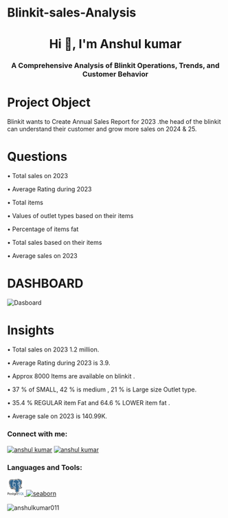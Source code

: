 # Blinkit-sales-Analysis


<h1 align="center">Hi 👋, I'm Anshul kumar</h1>
<h3 align="center">A Comprehensive Analysis of Blinkit Operations, Trends, and Customer Behavior</h3>

# Project Object

Blinkit wants to Create Annual Sales Report for 2023 .the head of the blinkit can understand their customer and grow more sales on 2024 & 25.

# Questions

• Total sales on 2023

• Average Rating during 2023

• Total items

• Values of outlet types based on their items

• Percentage of items fat

• Total sales based on their items

• Average sales on 2023


# DASHBOARD 


![Dasboard](https://github.com/user-attachments/assets/6e80e8ef-5cde-4790-85ea-e88c4ab13802)



# Insights

• Total sales on 2023 1.2 million.

• Average Rating during 2023 is 3.9.

• Approx 8000 Items are available on blinkit .

• 37 % of SMALL, 42 % is medium , 21 % is Large size Outlet type.

• 35.4 % REGULAR item Fat and 64.6 % LOWER item fat .

• Average sale on 2023 is 140.99K.


<h3 align="left">Connect with me:</h3>
<p align="left">
<a href="https://linkedin.com/in/anshul kumar" target="blank"><img align="center" src="https://raw.githubusercontent.com/rahuldkjain/github-profile-readme-generator/master/src/images/icons/Social/linked-in-alt.svg" alt="anshul kumar" height="30" width="40" /></a>
<a href="https://kaggle.com/anshul kumar" target="blank"><img align="center" src="https://raw.githubusercontent.com/rahuldkjain/github-profile-readme-generator/master/src/images/icons/Social/kaggle.svg" alt="anshul kumar" height="30" width="40" /></a>
</p>

<h3 align="left">Languages and Tools:</h3>
<p align="left"> <a href="https://www.postgresql.org" target="_blank" rel="noreferrer"> <img src="https://raw.githubusercontent.com/devicons/devicon/master/icons/postgresql/postgresql-original-wordmark.svg" alt="postgresql" width="40" height="40"/> </a> <a href="https://seaborn.pydata.org/" target="_blank" rel="noreferrer"> <img src="https://seaborn.pydata.org/_images/logo-mark-lightbg.svg" alt="seaborn" width="40" height="40"/> </a> </p>

<p><img align="center" src="https://github-readme-stats.vercel.app/api/top-langs?username=anshulkumar011&show_icons=true&locale=en&layout=compact" alt="anshulkumar011" /></p>
